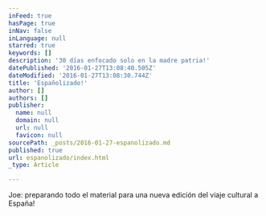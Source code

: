 ```yaml
---
inFeed: true
hasPage: true
inNav: false
inLanguage: null
starred: true
keywords: []
description: '30 días enfocado solo en la madre patria!'
datePublished: '2016-01-27T13:08:40.505Z'
dateModified: '2016-01-27T13:08:30.744Z'
title: 'Españolizado!'
author: []
authors: []
publisher:
  name: null
  domain: null
  url: null
  favicon: null
sourcePath: _posts/2016-01-27-espanolizado.md
published: true
url: espanolizado/index.html
_type: Article

---
```

Joe: preparando todo el material para una nueva edición del viaje cultural a España!